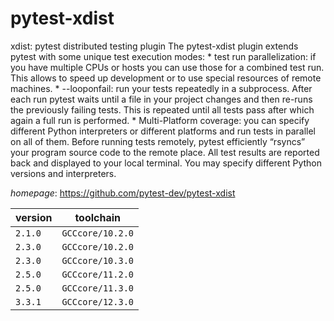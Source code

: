 # pytest-xdist

xdist: pytest distributed testing plugin  The pytest-xdist plugin extends pytest with some unique test execution modes:      * test run parallelization: if you have multiple CPUs or hosts you       can use those for a combined test run. This allows to speed up       development or to use special resources of remote machines.      * --looponfail: run your tests repeatedly in a subprocess. After         each run pytest waits until a file in your project changes and         then re-runs the previously failing tests. This is repeated         until all tests pass after which again a full run is         performed.      * Multi-Platform coverage: you can specify different Python       interpreters or different platforms and run tests in parallel on       all of them.  Before running tests remotely, pytest efficiently “rsyncs” your program source code to the remote place. All test results are reported back and displayed to your local terminal. You may specify different Python versions and interpreters.

*homepage*: <https://github.com/pytest-dev/pytest-xdist>

version | toolchain
--------|----------
``2.1.0`` | ``GCCcore/10.2.0``
``2.3.0`` | ``GCCcore/10.2.0``
``2.3.0`` | ``GCCcore/10.3.0``
``2.5.0`` | ``GCCcore/11.2.0``
``2.5.0`` | ``GCCcore/11.3.0``
``3.3.1`` | ``GCCcore/12.3.0``

